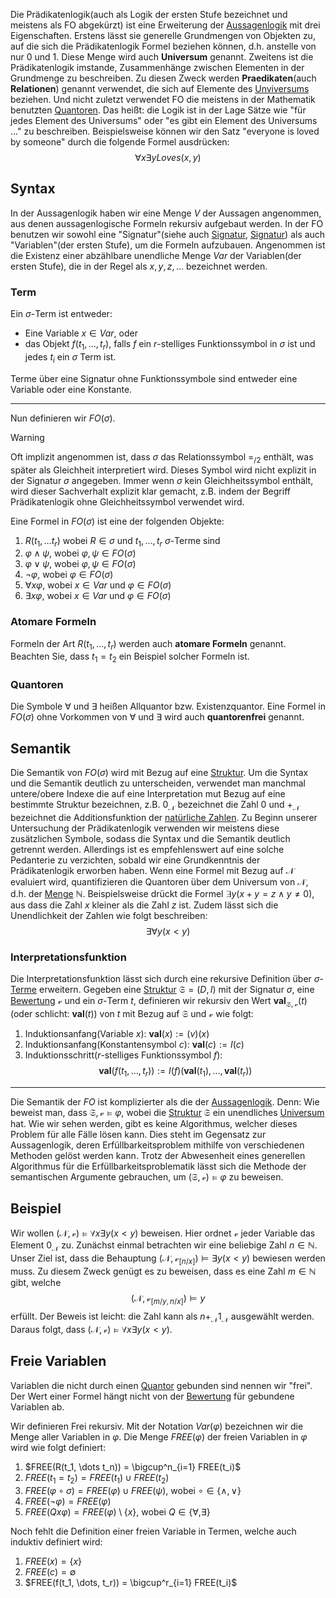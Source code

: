 
Die Prädikatenlogik(auch als Logik der ersten Stufe bezeichnet und meistens als FO abgekürzt) ist eine Erweiterung der [Aussagenlogik](Aussagenlogik.md) mit drei Eigenschaften. Erstens lässt sie generelle Grundmengen von Objekten zu, auf die sich die Prädikatenlogik Formel beziehen können, d.h. anstelle von nur $0$ und $1$. Diese Menge wird auch __Universum__ genannt. Zweitens ist die Prädikatenlogik imstande, Zusammenhänge zwischen Elementen in der Grundmenge zu beschreiben. Zu diesen Zweck werden __Praedikaten__(auch __Relationen__) genannt verwendet, die sich auf Elemente des [Unviversums](Universum.md) beziehen. Und nicht zuletzt verwendet FO die meistens in der Mathematik benutzten [Quantoren](Quantoren.md). Das heißt: die Logik ist in der Lage Sätze wie "für jedes Element des Universums" oder "es gibt ein Element des Universums ..." zu beschreiben. Beispielsweise können wir den Satz "everyone is loved by someone" durch die folgende Formel ausdrücken:
$$\forall x \exists y Loves(x, y)$$

## Syntax

In der Aussagenlogik haben wir eine Menge $V$ der Aussagen angenommen, aus denen aussagenlogische Formeln rekursiv aufgebaut werden. In der FO benutzen wir sowohl eine "Signatur"(siehe auch [Signatur](Mathe/Signatur.md), [Signatur](Grundlagen%20der%20Programmierung/Signatur.md)) als auch "Variablen"(der ersten Stufe), um die Formeln aufzubauen. Angenommen ist die Existenz einer abzählbare unendliche Menge $Var$ der Variablen(der ersten Stufe), die in der Regel als $x, y,z, \dots$  bezeichnet werden. 


### Term
Ein $\sigma$-Term ist entweder:
- Eine Variable $x\in Var$, oder
- das Objekt $f(t_1, \dots, t_r)$, falls $f$ ein $r$-stelliges Funktionssymbol in $\sigma$ ist und jedes $t_i$ ein $\sigma$ Term ist.

Terme über eine Signatur ohne Funktionssymbole sind entweder eine Variable oder eine Konstante.

---

Nun definieren wir $FO(\sigma)$. 

>[!WARNING]
>Oft implizit angenommen ist, dass $\sigma$ das Relationssymbol $=_{/2}$ enthält, was später als Gleichheit interpretiert wird. Dieses Symbol wird nicht explizit in der Signatur $\sigma$ angegeben. Immer wenn $\sigma$ kein Gleichheitssymbol enthält, wird dieser Sachverhalt explizit klar gemacht, z.B. indem der Begriff Prädikatenlogik ohne Gleichheitssymbol verwendet wird. 

Eine Formel in $FO(\sigma)$ ist eine der folgenden Objekte:

1. $R(t_1, \dots t_r)$ wobei $R\in \sigma$ und $t_1, \dots, t_r$ $\sigma$-Terme sind
2. $\varphi \land\psi$, wobei $\varphi, \psi \in FO(\sigma)$
3. $\varphi \lor \psi$, wobei $\varphi, \psi \in FO(\sigma)$
4. $\neg \varphi$, wobei $\varphi \in FO(\sigma)$
5. $\forall x\varphi$, wobei $x\in Var$ und $\varphi \in FO(\sigma)$
6. $\exists x\varphi$, wobei $x\in Var$ und $\varphi\in FO(\sigma)$


### Atomare Formeln

Formeln der Art $R(t_1, \dots, t_r)$ werden auch __atomare Formeln__ genannt. Beachten Sie, dass $t_1 = t_2$ ein Beispiel solcher Formeln ist. 

### Quantoren

Die Symbole $\forall$ und $\exists$ heißen Allquantor bzw. Existenzquantor. Eine Formel in $FO(\sigma)$ ohne Vorkommen von $\forall$ und $\exists$ wird auch __quantorenfrei__ genannt.


## Semantik

Die Semantik von $FO(\sigma)$ wird mit Bezug auf eine [Struktur](Struktur.md).
Um die Syntax und die Semantik deutlich zu unterscheiden, verwendet man manchmal untere/obere Indexe die auf eine Interpretation mut Bezug auf eine bestimmte Struktur bezeichnen, z.B. $0_{\mathcal N}$ bezeichnet die Zahl $0$ und $+_{\mathcal N}$ bezeichnet die Additionsfunktion der [natürliche Zahlen](Natürliche%20Zahlen.md). Zu Beginn unserer Untersuchung der Prädikatenlogik verwenden wir meistens diese zusätzlichen Symbole, sodass die Syntax und die Semantik deutlich getrennt werden. Allerdings ist es empfehlenswert auf eine solche Pedanterie zu verzichten, sobald wir eine Grundkenntnis der Prädikatenlogik erworben haben. Wenn eine Formel mit Bezug auf $\mathcal N$ evaluiert wird, quantifizieren die Quantoren über dem Universum von $\mathcal N$, d.h. der [Menge](Mengen.md) $\mathbb  N$. Beispielsweise drückt die Formel $\exists y(x + y = z \land y \not = 0)$, aus dass die Zahl $x$ kleiner als die Zahl $z$ ist. Zudem lässt sich die Unendlichkeit der Zahlen wie folgt beschreiben:
$$\exists \forall y (x< y)$$

### Interpretationsfunktion

Die Interpretationsfunktion lässt sich durch eine rekursive Definition über $\sigma$-[Terme](Term.md) erweitern. Gegeben eine [Struktur](Struktur.md) $\mathfrak S = (D, I)$ mit der Signatur $\sigma$, eine [Bewertung](Bewertung.md) $\mathcal v$ und ein $\sigma$-Term $t$, definieren wir rekursiv den Wert $\textbf{val}_{\mathfrak S, \mathcal v}(t)$   (oder schlicht: $\textbf{val}(t)$) von $t$ mit Bezug auf $\mathfrak S$ und $\mathcal v$ wie folgt:

1. Induktionsanfang(Variable $x$): $\textbf{val}(x) := \mathfrak(v)(x)$
2. Induktionsanfang(Konstantensymbol $c$): $\textbf{val}(c) := I(c)$
3. Induktionsschritt($r$-stelliges Funktionssymbol $f$): $$\textbf{val}(f(t_1, \dots, t_{r})) := I(f)(\textbf{val}(t_1), \dots, \textbf{val}(t_r))$$
---

Die Semantik der $FO$ ist komplizierter als die der [Aussagenlogik](Aussagenlogik.md). Denn: Wie beweist man, dass $\mathfrak S, \mathcal v \vDash \varphi$, wobei die [Struktur](Struktur.md) $\mathfrak S$ ein unendliches [Universum](Universum.md) hat. Wie wir sehen werden, gibt es keine Algorithmus, welcher dieses Problem für alle Fälle lösen kann. Dies steht im Gegensatz zur Aussagenlogik, deren Erfüllbarkeitsproblem mithilfe von verschiedenen Methoden gelöst werden kann. Trotz der Abwesenheit eines generellen Algorithmus für die Erfüllbarkeitsproblematik lässt sich die Methode der semantischen Argumente gebrauchen, um  $(\mathfrak S, \mathcal v) \vDash \varphi$ zu beweisen.

## Beispiel

Wir wollen $(\mathcal N, \mathcal v) \vDash \forall x\exists y(x<y)$ beweisen. Hier ordnet $\mathcal v$ jeder Variable das Element $0_{\mathcal N}$ zu. Zunächst einmal betrachten wir eine beliebige Zahl $n\in\mathbb N$. Unser Ziel ist, dass die Behauptung $(\mathcal N, \mathcal v_{[n/x]}) \vDash \exists y(x<y)$ bewiesen werden muss. Zu diesem Zweck genügt es zu beweisen, dass es eine Zahl $m\in\mathbb N$ gibt, welche
$$(\mathcal N, \mathcal v_{[m/y, n/x]}) \vDash y$$
erfüllt. Der Beweis ist leicht: die Zahl kann als $n +_{\mathcal N} 1_{\mathcal N}$ ausgewählt werden. Daraus folgt, dass $(\mathcal N, \mathcal v) \vDash \forall x\exists y(x < y)$.

## Freie Variablen

Variablen die nicht durch einen [Quantor](Quantoren.md) gebunden sind nennen wir "frei". Der Wert einer Formel hängt nicht von der [Bewertung](Bewertung.md) für gebundene Variablen ab.

Wir definieren Frei rekursiv. Mit der Notation $Var(\varphi)$ bezeichnen wir die Menge aller Variablen in $\varphi$. Die Menge $FREE(\varphi)$ der freien Variablen in $\varphi$ wird wie folgt definiert:
1. $FREE(R(t_1, \dots  t_n)) = \bigcup^n_{i=1} FREE(t_i)$
2. $FREE(t_1 = t_2) =  FREE(t_1) \cup FREE(t_2)$
3. $FREE(\varphi \circ \sigma) =  FREE(\varphi) \cup FREE(\psi)$, wobei $\circ\in\lbrace\land,\lor\rbrace$ 
4. $FREE(\neg \varphi) = FREE(\varphi)$
5. $FREE(Qx\varphi) = FREE(\varphi)\setminus\lbrace x\rbrace$, wobei $Q\in \lbrace \forall, \exists\rbrace$ 

Noch fehlt die Definition einer freien Variable in Termen, welche auch induktiv definiert wird:
1. $FREE(x) = \lbrace x\rbrace$
2. $FREE(c) =  \emptyset$
3. $FREE(f(t_1, \dots, t_r)) = \bigcup^r_{i=1} FREE(t_i)$
